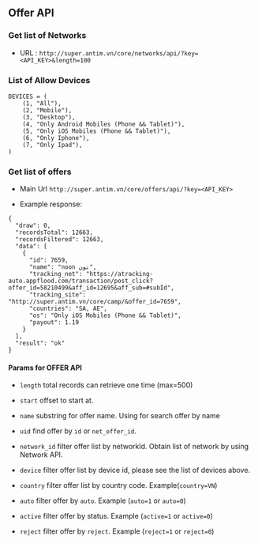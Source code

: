 ## Offer API

### Get list of Networks

* URL : `http://super.antim.vn/core/networks/api/?key=<API_KEY>&length=100`

### List of Allow Devices

```text
DEVICES = (
    (1, "All"),
    (2, "Mobile"),
    (3, "Desktop"),
    (4, "Only Android Mobiles (Phone && Tablet)"),
    (5, "Only iOS Mobiles (Phone && Tablet)"),
    (6, "Only Iphone"),
    (7, "Only Ipad"),
)
```

### Get list of offers

* Main Url `http://super.antim.vn/core/offers/api/?key=<API_KEY>`

* Example response:

```text
{
  "draw": 0,
  "recordsTotal": 12663,
  "recordsFiltered": 12663,
  "data": [
    {
      "id": 7659,
      "name": "noon نون",
      "tracking_net": "https://atracking-auto.appflood.com/transaction/post_click?offer_id=58210499&aff_id=12695&aff_sub=#subId",
      "tracking_site": "http://super.antim.vn/core/camp/&offer_id=7659",
      "countries": "SA, AE",
      "os": "Only iOS Mobiles (Phone && Tablet)",
      "payout": 1.19
    }
  ],
  "result": "ok"
}
```

#### Params for OFFER API

* `length` total records can retrieve one time (max=500)

* `start` offset to start at.

* `name` substring for offer name. Using for search offer by name

* `uid` find offer by `id` or `net_offer_id`.

* `network_id` filter offer list by networkId. Obtain list of network by using  Network API.

* `device` filter offer list by device id, please see the list of devices above.

* `country` filter offer list by country code. Example(`country=VN`)

* `auto` filter offer by `auto`. Example (`auto=1` or `auto=0`)

* `active` filter offer by status. Example (`active=1` or `active=0`)

* `reject` filter offer by `reject`. Example (`reject=1` or `reject=0`)